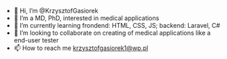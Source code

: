 - 👋 Hi, I’m @KrzysztofGasiorek
- 👀 I’m a MD, PhD, interested in medical applications
- 🌱 I’m currently learning frondend: HTML, CSS, JS; backend: Laravel, C#
- 💞️ I’m looking to collaborate on creating of medical applications like a end-user tester
- 📫 How to reach me krzysztofgasiorek1@wp.pl

<!---
KrzysztofGasiorek/KrzysztofGasiorek is a ✨ special ✨ repository because its `README.md` (this file) appears on your GitHub profile.
You can click the Preview link to take a look at your changes.
--->
